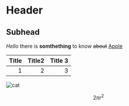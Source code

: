 # Header
## Subhead

*Hello* there is  **somthething** to know ~~about~~ 
[Apple](https://www.apple.com)


Title| Title2 | Title 3
|----:|----:|----:|
|1|2|3

![cat](https://img.webmd.com/dtmcms/live/webmd/consumer_assets/site_images/article_thumbnails/other/cat_relaxing_on_patio_other/1800x1200_cat_relaxing_on_patio_other.jpg?resize=750px:*)

$$
2 \pi r^2
$$